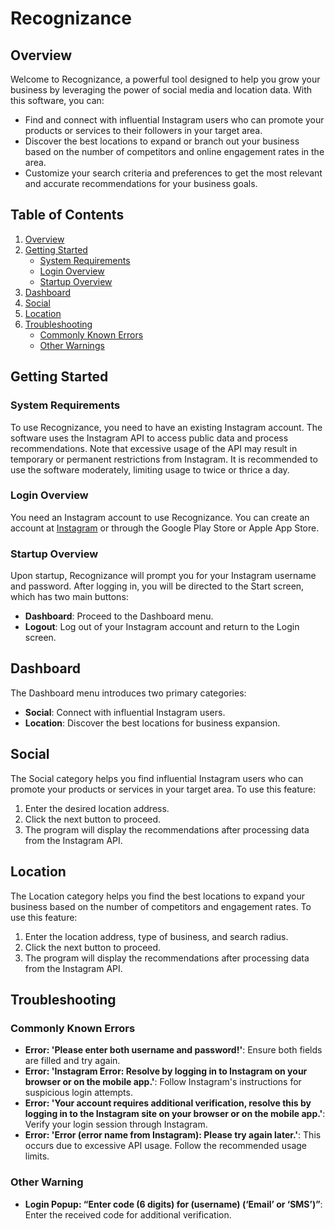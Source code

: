 # Recognizance 

## Overview
Welcome to Recognizance, a powerful tool designed to help you grow your business by leveraging the power of social media and location data. With this software, you can:
- Find and connect with influential Instagram users who can promote your products or services to their followers in your target area.
- Discover the best locations to expand or branch out your business based on the number of competitors and online engagement rates in the area.
- Customize your search criteria and preferences to get the most relevant and accurate recommendations for your business goals.

## Table of Contents
1. [Overview](#overview)
2. [Getting Started](#getting-started)
   - [System Requirements](#system-requirements)
   - [Login Overview](#login-overview)
   - [Startup Overview](#startup-overview)
3. [Dashboard](#dashboard)
4. [Social](#social)
5. [Location](#location)
6. [Troubleshooting](#troubleshooting)
   - [Commonly Known Errors](#commonly-known-errors)
   - [Other Warnings](#other-warnings)

## Getting Started

### System Requirements
To use Recognizance, you need to have an existing Instagram account. The software uses the Instagram API to access public data and process recommendations. Note that excessive usage of the API may result in temporary or permanent restrictions from Instagram. It is recommended to use the software moderately, limiting usage to twice or thrice a day.

### Login Overview
You need an Instagram account to use Recognizance. You can create an account at [Instagram](https://www.instagram.com) or through the Google Play Store or Apple App Store.

### Startup Overview
Upon startup, Recognizance will prompt you for your Instagram username and password. After logging in, you will be directed to the Start screen, which has two main buttons:
- **Dashboard**: Proceed to the Dashboard menu.
- **Logout**: Log out of your Instagram account and return to the Login screen.

## Dashboard
The Dashboard menu introduces two primary categories:
- **Social**: Connect with influential Instagram users.
- **Location**: Discover the best locations for business expansion.

## Social
The Social category helps you find influential Instagram users who can promote your products or services in your target area. To use this feature:
1. Enter the desired location address.
2. Click the next button to proceed.
3. The program will display the recommendations after processing data from the Instagram API.

## Location
The Location category helps you find the best locations to expand your business based on the number of competitors and engagement rates. To use this feature:
1. Enter the location address, type of business, and search radius.
2. Click the next button to proceed.
3. The program will display the recommendations after processing data from the Instagram API.

## Troubleshooting

### Commonly Known Errors
- **Error: 'Please enter both username and password!'**: Ensure both fields are filled and try again.
- **Error: 'Instagram Error: Resolve by logging in to Instagram on your browser or on the mobile app.'**: Follow Instagram's instructions for suspicious login attempts.
- **Error: 'Your account requires additional verification, resolve this by logging in to the Instagram site on your browser or on the mobile app.'**: Verify your login session through Instagram.
- **Error: 'Error (error name from Instagram): Please try again later.'**: This occurs due to excessive API usage. Follow the recommended usage limits.

### Other Warning
- **Login Popup: “Enter code (6 digits) for (username) (‘Email’ or ‘SMS’)”**: Enter the received code for additional verification.
